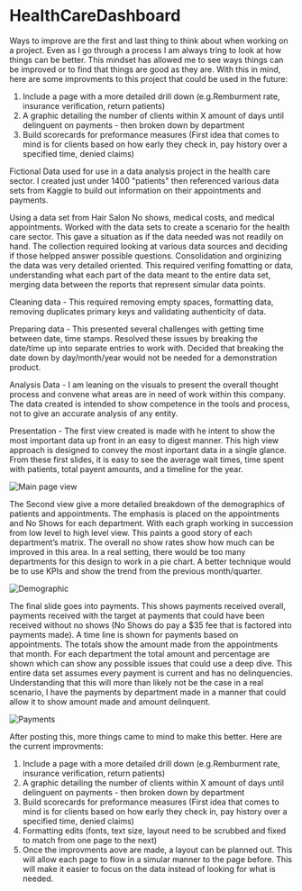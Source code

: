 # HealthCareDashboard

Ways to improve are the first and last thing to think about when working on a project. Even as I go through a process I am always tring to look at how things can be better. This mindset has allowed me to see ways things can be improved or to find that things are good as they are. With this in mind, here are some improvments to this project that could be used in the future:

  1) Include a page with a more detailed drill down (e.g.Remburment rate, insurance verification, return patients)
  2) A graphic detailing the number of clients within X amount of days until delinguent on payments - then broken down by department
  3) Build scorecards for preformance measures (First idea that comes to mind is for clients based on how early they check in, pay history over a specified time, denied claims)

Fictional Data used for use in a data analysis project in the health care sector. I created just under 1400 "patients" then referenced various data sets from Kaggle to build out information on their appointments and payments.  

Using a data set from Hair Salon No shows, medical costs, and medical appointments. Worked with the data sets to create a scenario for the health care sector. This gave a situation as if the data needed was not readily on hand. The collection required looking at various data sources and deciding if those helpped answer possible questions. Consolidation and orginizing the data was very detailed oriented. This required verifing fomatting or data, understanding what each part of the data meant to the entire data set, merging data between the reports that represent simular data points. 

Cleaning data - This required removing empty spaces, formatting data, removing duplicates primary keys and validating authenticity of data.

Preparing data - This presented several challenges with getting time between date, time stamps. Resolved these issues by breaking the date/time up into separate entries to work with. Decided that breaking the date down by day/month/year would not be needed for a demonstration product. 

Analysis Data - I am leaning on the visuals to present the overall thought process and convene what areas are in need of work within this company. The data created is intended to show competence in the tools and process, not to give an accurate analysis of any entity.

Presentation - The first view created is made with he intent to show the most important data up front in an easy to digest manner. This high view approach is designed to convey the most inportant data in a single glance. From these first slides, it is easy to see the average wait times, time spent with patients, total payent amounts, and a timeline for the year.


![Main page view](https://user-images.githubusercontent.com/10605443/133864681-0007d661-f3e2-4ddf-a24d-2c3631c28a2d.PNG)


The Second view give a more detailed breakdown of the demographics of patients and appointments. The emphasis is placed on the appointments and No Shows for each department. With each graph working in succession from low level to high level view. This paints a good story of each department’s matrix. The overall no show rates show how much can be improved in this area. In a real setting, there would be too many departments for this design to work in a pie chart. A better technique would be to use KPIs and show the trend from the previous month/quarter.


![Demographic](https://user-images.githubusercontent.com/10605443/133866053-3383dd92-000a-4bdf-9fd6-c3e9e8061760.PNG)


The final slide goes into payments. This shows payments received overall, payments received with the target at payments that could have been received without no shows (No Shows do pay a $35 fee that is factored into payments made). A time line is shown for payments based on appointments. The totals show the amount made from the appointments that month. For each department the total amount and percentage are shown which can show any possible issues that could use a deep dive. This entire data set assumes every payment is current and has no delinquencies. Understanding that this will more than likely not be the case in a real scenario, I have the payments by department made in a manner that could allow it to show amount made and amount delinquent.  

![Payments](https://user-images.githubusercontent.com/10605443/133866070-f843c6ba-b0a7-4c91-8919-226e6d46b13c.PNG)

After posting this, more things came to mind to make this better. 
Here are the current improvments:
  1) Include a page with a more detailed drill down (e.g.Remburment rate, insurance verification, return patients)
  2) A graphic detailing the number of clients within X amount of days until delinguent on payments - then broken down by department
  3) Build scorecards for preformance measures (First idea that comes to mind is for clients based on how early they check in, pay history over a specified time, denied claims)
  4) Formatting edits (fonts, text size, layout need to be scrubbed and fixed to match from one page to the next)
  5) Once the improvments aove are made, a layout can be planned out. This will allow each page to flow in a simular manner to the page before. This will make it easier to focus on the data instead of looking for what is needed.
